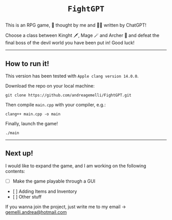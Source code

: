 # <p align=center>`FightGPT`</p> 
This is an RPG game, 🧠 thought by me and ✍🏼 written by ChatGPT!

Choose a class between Kinght 🗡️, Mage 🪄 and Archer 🏹 and defeat the final boss of the devil world you have been put in!
Good luck!

---

## How to run it!
This version has been tested with ```Apple clang version 14.0.0```.

Download the repo on your local machine:
```
git clone https://github.com/andreagemelli/FightGPT.git
```
Then compile ```main.cpp``` with your compiler, e.g.:
```
clang++ main.cpp -o main
```
Finally, launch the game!
```
./main
```

---

## Next up!
I would like to expand the game, and I am working on the following contents:
- [ ] Make the game playable through a GUI
- [ ] Adding Items and Inventory
- [ ] Other stuff

If you wanna join the project, just write me to my email -> gemelli.andrea@hotmail.com
